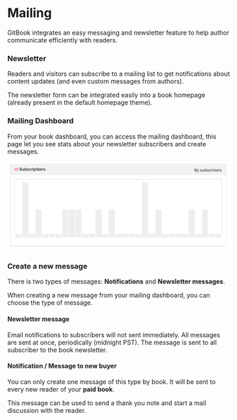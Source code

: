 # Mailing

GitBook integrates an easy messaging and newsletter feature to help author communicate efficiently with readers.

### Newsletter

Readers and visitors can subscribe to a mailing list to get notifications about content updates (and even custom messages from authors).

The newsletter form can be integrated easily into a book homepage (already present in the default homepage theme).

### Mailing Dashboard

From your book dashboard, you can access the mailing dashboard, this page let you see stats about your newsletter subscribers and create messages.

![Stats](../assets/mailing_stats.png)

### Create a new message

There is two types of messages: **Notifications** and **Newsletter messages**.

When creating a new message from your mailing dashboard, you can choose the type of message.

#### Newsletter message

Email notifications to subscribers will not sent immediately. All messages are sent at once, periodically (midnight PST).
The message is sent to all subscriber to the book newsletter.

#### Notification / Message to new buyer

You can only create one message of this type by book. It will be sent to every new reader of your **paid book**.

This message can be used to send a thank you note and start a mail discussion with the reader.

